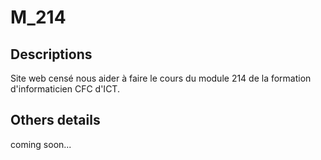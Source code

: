 # M_214

## Descriptions
Site web censé nous aider à faire le cours du module 214 de la formation d'informaticien CFC d'ICT.

## Others details
coming soon...
